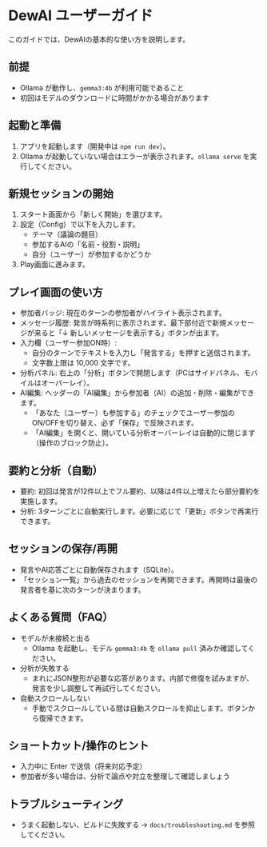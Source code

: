 # DewAI ユーザーガイド

このガイドでは、DewAIの基本的な使い方を説明します。

## 前提

- Ollama が動作し、`gemma3:4b` が利用可能であること
- 初回はモデルのダウンロードに時間がかかる場合があります

## 起動と準備

1. アプリを起動します（開発中は `npm run dev`）。
2. Ollama が起動していない場合はエラーが表示されます。`ollama serve` を実行してください。

## 新規セッションの開始

1. スタート画面から「新しく開始」を選びます。
2. 設定（Config）で以下を入力します。
   - テーマ（議論の題目）
   - 参加するAIの「名前・役割・説明」
   - 自分（ユーザー）が参加するかどうか
3. Play画面に進みます。

## プレイ画面の使い方

- 参加者バッジ: 現在のターンの参加者がハイライト表示されます。
- メッセージ履歴: 発言が時系列に表示されます。最下部付近で新規メッセージが来ると「↓ 新しいメッセージを表示する」ボタンが出ます。
- 入力欄（ユーザー参加ON時）:
  - 自分のターンでテキストを入力し「発言する」を押すと送信されます。
  - 文字数上限は 10,000 文字です。
- 分析パネル: 右上の「分析」ボタンで開閉します（PCはサイドパネル、モバイルはオーバーレイ）。
- AI編集: ヘッダーの「AI編集」から参加者（AI）の追加・削除・編集ができます。
  - 「あなた（ユーザー）も参加する」のチェックでユーザー参加のON/OFFを切り替え、必ず「保存」で反映されます。
  - 「AI編集」を開くと、開いている分析オーバーレイは自動的に閉じます（操作のブロック防止）。

## 要約と分析（自動）

- 要約: 初回は発言が12件以上でフル要約、以降は4件以上増えたら部分要約を実施します。
- 分析: 3ターンごとに自動実行します。必要に応じて「更新」ボタンで再実行できます。

## セッションの保存/再開

- 発言やAI応答ごとに自動保存されます（SQLite）。
- 「セッション一覧」から過去のセッションを再開できます。再開時は最後の発言者を基に次のターンが決まります。

## よくある質問（FAQ）

- モデルが未接続と出る
  - Ollama を起動し、モデル `gemma3:4b` を `ollama pull` 済みか確認してください。
- 分析が失敗する
  - まれにJSON整形が必要な応答があります。内部で修復を試みますが、発言を少し調整して再試行してください。
- 自動スクロールしない
  - 手動でスクロールしている間は自動スクロールを抑止します。ボタンから復帰できます。

## ショートカット/操作のヒント

- 入力中に Enter で送信（将来対応予定）
- 参加者が多い場合は、分析で論点や対立を整理して確認しましょう

## トラブルシューティング

- うまく起動しない、ビルドに失敗する → `docs/troubleshooting.md` を参照してください。
